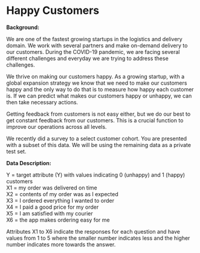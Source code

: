 # Happy Customers

<b>Background:</b>

We are one of the fastest growing startups in the logistics and delivery domain. We work with several partners and make on-demand delivery to our customers. During the COVID-19 pandemic, we are facing several different challenges and everyday we are trying to address these challenges.

We thrive on making our customers happy. As a growing startup, with a global expansion strategy we know that we need to make our customers happy and the only way to do that is to measure how happy each customer is. If we can predict what makes our customers happy or unhappy, we can then take necessary actions.

Getting feedback from customers is not easy either, but we do our best to get constant feedback from our customers. This is a crucial function to improve our operations across all levels.

We recently did a survey to a select customer cohort. You are presented with a subset of this data. We will be using the remaining data as a private test set.

<b>Data Description:</b>

Y = target attribute (Y) with values indicating 0 (unhappy) and 1 (happy) customers<br>
X1 = my order was delivered on time<br>
X2 = contents of my order was as I expected<br>
X3 = I ordered everything I wanted to order<br>
X4 = I paid a good price for my order<br>
X5 = I am satisfied with my courier<br>
X6 = the app makes ordering easy for me<br>

Attributes X1 to X6 indicate the responses for each question and have values from 1 to 5 where the smaller number indicates less and the higher number indicates more towards the answer.
